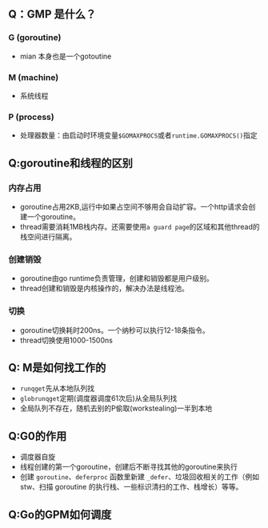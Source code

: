 ## Q：GMP 是什么？

### G (goroutine)

- mian 本身也是一个gotoutine

### M (machine)

- 系统线程

### P (process)

- 处理器数量：由启动时环境变量`$GOMAXPROCS`或者`runtime.GOMAXPROCS()`指定

  

## Q:goroutine和线程的区别

### 内存占用

- goroutine占用2KB,运行中如果占空间不够用会自动扩容。一个http请求会创建一个goroutine。
- thread需要消耗1MB栈内存。还需要使用`a guard page`的区域和其他thread的栈空间进行隔离。

### 创建销毁

- goroutine由go runtime负责管理，创建和销毁都是用户级别。
- thread创建和销毁是内核操作的，解决办法是线程池。

### 切换

- goroutine切换耗时200ns。一个纳秒可以执行12-18条指令。
- thread切换使用1000-1500ns

## Q: M是如何找工作的

- `runqget`先从本地队列找
- `globrunqget`定期(调度器调度61次后)从全局队列找
- 全局队列不存在，随机去别的P偷取(workstealing)一半到本地

## Q:G0的作用

- 调度器自旋
- 线程创建的第一个goroutine，创建后不断寻找其他的goroutine来执行
- 创建 `goroutine`、`deferproc` 函数里新建 `_defer`、垃圾回收相关的工作（例如 stw、扫描 goroutine 的执行栈、一些标识清扫的工作、栈增长）等等。



## Q:Go的GPM如何调度


